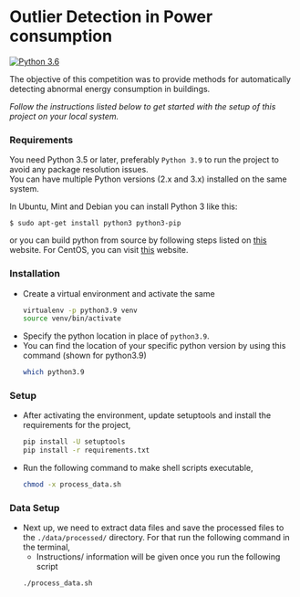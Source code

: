 # Outlier Detection in Power consumption
[![Python 3.6](https://img.shields.io/badge/python-3.9-blue.svg)](https://www.python.org/downloads/release/python-390/)

The objective of this competition was to provide methods for automatically detecting abnormal energy consumption in buildings.

<i>Follow the instructions listed below to get started with the setup of this project on your local system.</i>

### Requirements
You need Python 3.5 or later, preferably `Python 3.9` to run the project to avoid any package resolution issues.  
You can have multiple Python versions (2.x and 3.x) installed on the same system.

In Ubuntu, Mint and Debian you can install Python 3 like this:

    $ sudo apt-get install python3 python3-pip

or you can build python from source by following steps listed on 
[this](https://linuxize.com/post/how-to-install-python-3-9-on-ubuntu-20-04/#installing-python-39-on-ubuntu-with-apt) 
website. For CentOS, you can visit [this](https://computingforgeeks.com/install-latest-python-on-centos-linux/) website.

### Installation
* Create a virtual environment and activate the same
    ```bash
    virtualenv -p python3.9 venv
    source venv/bin/activate
    ```
* Specify the python location in place of `python3.9`.
* You can find the location of your specific python version by using this command (shown for python3.9)
    ```bash
    which python3.9
    ```

### Setup
* After activating the environment, update setuptools and install the requirements for the project,
    ```bash
    pip install -U setuptools
    pip install -r requirements.txt
    ```
* Run the following command to make shell scripts executable,
    ```bash
    chmod -x process_data.sh
    ```

### Data Setup
* Next up, we need to extract data files and save the processed files to the `./data/processed/` directory. For that
run the following command in the terminal,
    * Instructions/ information will be given once you run the following script
    ```bash
    ./process_data.sh
    ```
